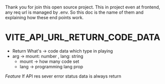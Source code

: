 
Thank you for join this open source project.
This in project even at frontend, any req url is managed by .env.
So this doc is the name of them and explaining how these end points work.



# VITE_API_URL_RETURN_CODE_DATA
- Return What's -> code data which type in playing
- arg -> mount: number , lang: string
     - mount -> how many code set
     - lang -> programming lang prop

*Feature*
If API res sever error  status data is always return 


